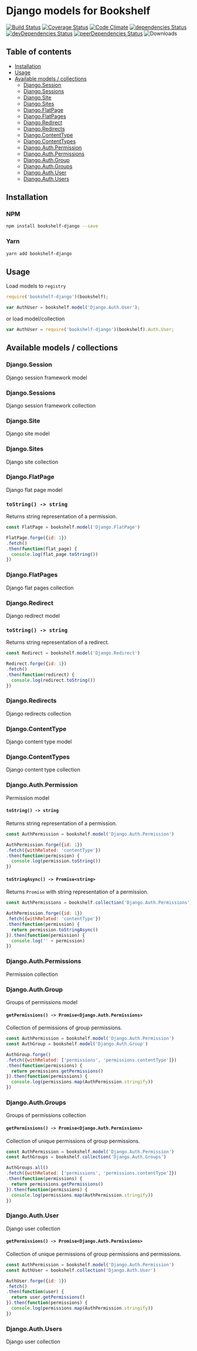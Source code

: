 # Django models for Bookshelf

[![Build Status](https://travis-ci.org/tomi77/node-bookshelf-django.svg)](https://travis-ci.org/tomi77/node-bookshelf-django)
[![Coverage Status](https://coveralls.io/repos/github/tomi77/node-bookshelf-django/badge.svg?branch=master)](https://coveralls.io/github/tomi77/node-bookshelf-django?branch=master)
[![Code Climate](https://codeclimate.com/github/tomi77/node-bookshelf-django/badges/gpa.svg)](https://codeclimate.com/github/tomi77/node-bookshelf-django)
[![dependencies Status](https://david-dm.org/tomi77/node-bookshelf-django/status.svg)](https://david-dm.org/tomi77/node-bookshelf-django)
[![devDependencies Status](https://david-dm.org/tomi77/node-bookshelf-django/dev-status.svg)](https://david-dm.org/tomi77/node-bookshelf-django?type=dev)
[![peerDependencies Status](https://david-dm.org/tomi77/node-bookshelf-django/peer-status.svg)](https://david-dm.org/tomi77/node-bookshelf-django?type=peer)
![Downloads](https://img.shields.io/npm/dt/bookshelf-django.svg)

## Table of contents

* [Installation](#installation)
* [Usage](#usage)
* [Available models / collections](#available-models--collections)
  * [Django.Session](#djangosession)
  * [Django.Sessions](#djangosessions)
  * [Django.Site](#djangosite)
  * [Django.Sites](#djangosites)
  * [Django.FlatPage](#djangoflatpage)
  * [Django.FlatPages](#djangoflatpages)
  * [Django.Redirect](#djangoredirect)
  * [Django.Redirects](#djangoredirects)
  * [Django.ContentType](#djangocontenttype)
  * [Django.ContentTypes](#djangocontenttypes)
  * [Django.Auth.Permission](#djangoauthpermission)
  * [Django.Auth.Permissions](#djangoauthpermissions)
  * [Django.Auth.Group](#djangoauthgroup)
  * [Django.Auth.Groups](#djangoauthgroups)
  * [Django.Auth.User](#djangoauthuser)
  * [Django.Auth.Users](#djangoauthusers)

## Installation

### NPM

~~~bash
npm install bookshelf-django --save
~~~

### Yarn

~~~bash
yarn add bookshelf-django
~~~

## Usage

Load models to ``registry``

~~~js
require('bookshelf-django')(bookshelf);

var AuthUser = bookshelf.model('Django.Auth.User');
~~~

or load model/collection

~~~js
var AuthUser = require('bookshelf-django')(bookshelf).Auth.User;
~~~

## Available models / collections

### Django.Session

Django session framework model

### Django.Sessions

Django session framework collection

### Django.Site

Django site model

### Django.Sites

Django site collection

### Django.FlatPage

Django flat page model

### `toString() -> string`

Returns string representation of a permission.

~~~js
const FlatPage = bookshelf.model('Django.FlatPage')

FlatPage.forge({id: 1})
.fetch()
.then(function(flat_page) {
  console.log(flat_page.toString())
})
~~~

### Django.FlatPages

Django flat pages collection

### Django.Redirect

Django redirect model

### `toString() -> string`

Returns string representation of a redirect.

~~~js
const Redirect = bookshelf.model('Django.Redirect')

Redirect.forge({id: 1})
.fetch()
.then(function(redirect) {
  console.log(redirect.toString())
})
~~~

### Django.Redirects

Django redirects collection

### Django.ContentType

Django content type model

### Django.ContentTypes

Django content type collection

### Django.Auth.Permission

Permission model

#### `toString() -> string`

Returns string representation of a permission.

~~~js
const AuthPermission = bookshelf.model('Django.Auth.Permission')

AuthPermission.forge({id: 1})
.fetch({withRelated: 'contentType'})
.then(function(permission) {
  console.log(permission.toString())
})
~~~

#### `toStringAsync() -> Promise<string>`

Returns `Promise` with string representation of a permission.

~~~js
const AuthPermissions = bookshelf.collection('Django.Auth.Permissions')

AuthPermission.forge({id: 1})
.fetch({withRelated: 'contentType'})
.then(function(permission) {
  return permission.toStringAsync()
}).then(function(permission) {
  console.log('' + permission)
})
~~~

### Django.Auth.Permissions

Permission collection

### Django.Auth.Group

Groups of permissions model

#### `getPermissions() -> Promise<Django.Auth.Permissions>`

Collection of permissions of group permissions.

~~~js
const AuthPermission = bookshelf.model('Django.Auth.Permission')
const AuthGroup = bookshelf.model('Django.Auth.Group')

AuthGroup.forge()
.fetch({withRelated: ['permissions', 'permissions.contentType']})
.then(function(permissions) {
  return permissions.getPermissions()
}).then(function(permissions) {
  console.log(permissions.map(AuthPermission.stringify))
})
~~~

### Django.Auth.Groups

Groups of permissions collection

#### `getPermissions() -> Promise<Django.Auth.Permissions>`

Collection of unique permissions of group permissions.

~~~js
const AuthPermission = bookshelf.model('Django.Auth.Permission')
const AuthGroups = bookshelf.collection('Django.Auth.Groups')

AuthGroups.all()
.fetch({withRelated: ['permissions', 'permissions.contentType']})
.then(function(permissions) {
  return permissions.getPermissions()
}).then(function(permissions) {
  console.log(permissions.map(AuthPermission.stringify))
})
~~~

### Django.Auth.User

Django user collection

#### `getPermissions() -> Promise<Django.Auth.Permissions>`

Collection of unique permissions of group permissions and permissions.

~~~js
const AuthPermission = bookshelf.model('Django.Auth.Permission')
const AuthUser = bookshelf.collection('Django.Auth.User')

AuthUser.forge({id: 1})
.fetch()
.then(function(user) {
  return user.getPermissions()
}).then(function(permissions) {
  console.log(permissions.map(AuthPermission.stringify))
})
~~~

### Django.Auth.Users

Django user collection
